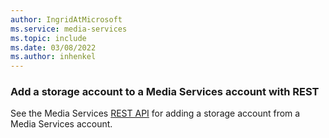 ```yaml
---
author: IngridAtMicrosoft
ms.service: media-services
ms.topic: include
ms.date: 03/08/2022
ms.author: inhenkel
---
```


### Add a storage account to a Media Services account with REST

See the Media Services [REST API](/rest/api/media/mediaservices/update) for adding a storage account from a Media Services account.
